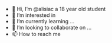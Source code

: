 - 👋 Hi, I’m @alisiac a 18 year old student 
- 👀 I’m interested in 
- 🌱 I’m currently learning ...
- 💞️ I’m looking to collaborate on ...
- 📫 How to reach me 

<!---
alisiac/alisiac is a ✨ special ✨ repository because its `README.md` (this file) appears on your GitHub profile.
You can click the Preview link to take a look at your changes.
--->
